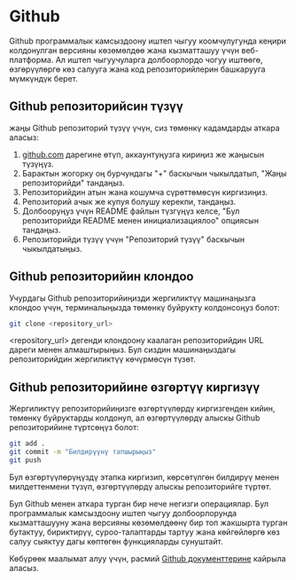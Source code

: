 # Github

Github программалык камсыздоону иштеп чыгуу коомчулугунда кеңири колдонулган версияны көзөмөлдөө жана кызматташуу үчүн веб-платформа. Ал иштеп чыгуучуларга долбоорлордо чогуу иштөөгө, өзгөрүүлөргө көз салууга жана код репозиторийлерин башкарууга мүмкүндүк берет.

## Github репозиторийсин түзүү

жаңы Github репозиторий түзүү үчүн, сиз төмөнкү кадамдарды аткара аласыз:

1. [github.com](https://github.com) дарегине өтүп, аккаунтуңузга кириңиз же жаңысын түзүңүз.
2. Барактын жогорку оң бурчундагы "+" баскычын чыкылдатып, "Жаңы репозиторийди" тандаңыз.
3. Репозиторийдин атын жана кошумча сүрөттөмөсүн киргизиңиз.
4. Репозиторий ачык же купуя болушу керекпи, тандаңыз.
5. Долбооруңуз үчүн README файлын түзгүңүз келсе, "Бул репозиторийди README менен инициализациялоо" опциясын тандаңыз.
6. Репозиторийди түзүү үчүн "Репозиторий түзүү" баскычын чыкылдатыңыз.

## Github репозиторийин клондоо

Учурдагы Github репозиторийиңизди жергиликтүү машинаңызга клондоо үчүн, терминалыңызда төмөнкү буйрукту колдонсоңуз болот:

```bash
git clone <repository_url>
```
<repository_url> дегенди клондоону каалаган репозиторийдин URL дареги менен алмаштырыңыз. Бул сиздин машинаңыздагы репозиторийдин жергиликтүү көчүрмөсүн түзөт.

## Github репозиторийине өзгөртүү киргизүү
Жергиликтүү репозиторийиңизге өзгөртүүлөрдү киргизгенден кийин, төмөнкү буйруктарды колдонуп, ал өзгөртүүлөрдү алыскы Github репозиторийине түртсөңүз болот:
```bash
git add .
git commit -m "Билдирүүнү тапшырыңыз"
git push
```
Бул өзгөртүүлөрүңүздү этапка киргизип, көрсөтүлгөн билдирүү менен милдеттенмени түзүп, өзгөртүүлөрдү алыскы репозиторийге түртөт.

Бул Github менен аткара турган бир нече негизги операциялар. Бул программалык камсыздоону иштеп чыгуу долбоорлорунда кызматташууну жана версияны көзөмөлдөөнү бир топ жакшырта турган бутактуу, бириктирүү, суроо-талаптарды тартуу жана көйгөйлөргө көз салуу сыяктуу дагы көптөгөн функцияларды сунуштайт.

Көбүрөөк маалымат алуу үчүн, расмий [Github документтерине](https://docs.github.com) кайрыла аласыз.